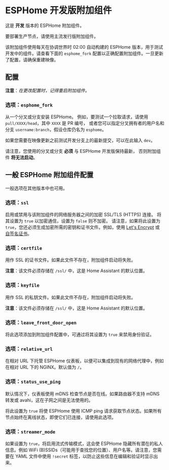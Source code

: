 # ESPHome 开发版附加组件

这是 **开发** 版本的 ESPHome 附加组件。

要部署生产节点，请使用主流发行版附加组件。

该附加组件使用每天在协调世界时 02:00 自动构建的 ESPHome 版本，用于测试开发中的组件。请查看下面的 `esphome_fork` 配置以正确配置附加组件。一旦更新了配置，请确保重建映像。

## 配置

**注意**：_在更改配置时，记得重启附加组件。_

### 选项：`esphome_fork`

从一个分叉或分支安装 ESPHome。
例如，要测试一个拉取请求，请使用 `pull/XXXX/head`，其中 `XXXX` 是 PR 编号，
或者您可以指定分叉拥有者的用户名和分支 `username:branch`，假设仓库仍名为 `esphome`。

如果您需要在映像更新之前测试开发分支上的最新提交，可以在此输入 `dev`。

请注意，您使用的分叉或分支 **必须** 与 ESPHome 开发版保持最新，
否则附加组件 **将无法启动**。

## 一般 ESPHome 附加组件配置

一般选项在其他版本中也可用。

### 选项：`ssl`

启用或禁用与该附加组件的网络服务器之间的加密 SSL/TLS (HTTPS) 连接。
将其设置为 `true` 以加密通信，设置为 `false` 则不加密。
请注意，如果将此设置为 `true`，您还必须生成加密所需的密钥和证书文件。例如，使用 [Let's Encrypt](https://www.home-assistant.io/addons/lets_encrypt/)
或 [自签名证书](https://www.home-assistant.io/docs/ecosystem/certificates/tls_self_signed_certificate/)。

### 选项：`certfile`

用作 SSL 的证书文件。如果此文件不存在，附加组件启动将失败。

**注意**：该文件必须存储在 `/ssl/` 中，这是 Home Assistant 的默认位置。

### 选项：`keyfile`

用作 SSL 的私钥文件。如果此文件不存在，附加组件启动将失败。

**注意**：该文件必须存储在 `/ssl/` 中，这是 Home Assistant 的默认位置。

### 选项：`leave_front_door_open`

将此选项添加到附加组件配置中，可通过将其设置为 `true` 来禁用身份验证。

### 选项：`relative_url`

在相对 URL 下托管 ESPHome 仪表板，以便可以集成到现有的网络代理中，例如在相对 URL 下的 NGINX。默认值为 `/`。

### 选项：`status_use_ping`

默认情况下，仪表板使用 mDNS 检查节点是否在线。如果路由器不支持 mDNS 转发或 avahi，这在子网之间是无法使用的。

将此设置为 `true` 将使 ESPHome 使用 ICMP ping 请求获取节点状态。如果所有节点始终在离线状态，即使它们已连接，请使用此选项。

### 选项：`streamer_mode`

如果设置为 `true`，将启用流式传输模式，这会使 ESPHome 隐藏所有潜在的私人信息。例如 WiFi (B)SSIDs（可能用于查找您的位置）、用户名等。请注意，您需要在 YAML 文件中使用 `!secret` 标签，以防止这些信息在编辑和验证时显示出来。